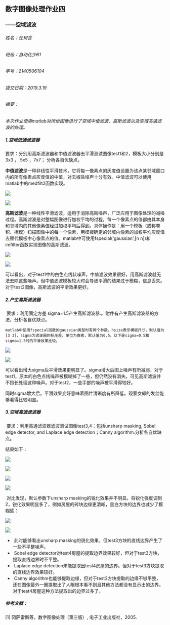 ## 数字图像处理作业四

###                        ——空域滤波



###### 姓名：任珂含 

###### 班级：自动化少61 

###### 学号：2140506104

###### 提交日期：2019.3.19



###### *摘要：*

​	*本次作业使用matlab对所给图像进行了空域中值滤波、高斯滤波以及空域高通滤波的处理。*



##### 1.空域低通滤波器

​	要求：分别用高斯滤波器和中值滤波器去平滑测试图像test1和2，模板大小分别是3x3 ， 5x5 ，7x7； 分析各自优缺点。

​	**中值滤波**是一种非线性平滑技术，它将每一像素点的灰度值设置为该点某邻域窗口内的所有像素点灰度值的中值，对去椒盐噪声十分有效。中值滤波可以使用matlab中的medfilt2函数实现。

![](https://raw.githubusercontent.com/kathyrkh/rkhimages/master/me1.png)

![](https://raw.githubusercontent.com/kathyrkh/rkhimages/master/me2.png)

​	**高斯滤波**是一种线性平滑滤波，适用于消除高斯噪声，广泛应用于图像处理的减噪过程。高斯滤波是对整幅图像进行加权平均的过程，每一个像素点的值都由其本身和邻域内的其他像素值经过加权平均后得到。具体操作是：用一个模板（或称卷积、掩模）扫描图像中的每一个像素，用模板确定的邻域内像素的加权平均灰度值去替代模板中心像素点的值。matlab中可使用fspecial('gaussian',[n n])和imfilter函数实现图像的高斯滤波。

![](https://raw.githubusercontent.com/kathyrkh/rkhimages/master/me3.png)

![](https://raw.githubusercontent.com/kathyrkh/rkhimages/master/me4.png)

​	可以看出，对于test1中的白色点线状噪声，中值滤波效果很好，用高斯滤波就无法去除这些噪声。但中值滤波模板较大时会导致平滑的结果过于模糊，信息丢失。对于test2图像，高斯滤波的平滑效果更好。



##### 2.产生高斯滤波器

​	要求：利用固定方差 sigma=1.5产生高斯滤波器.。附件有产生高斯滤波器的方法，分析各自优缺点。

 	matlab中使用fspecial函数的gaussian类型时有两个参数，hsize表示模板尺寸，默认值为[3 3]，sigma为滤波器的标准差，单位为像素，默认值为0.5。以下是sigma=0.5和sigma=1.5时的平滑效果比较。



![](https://raw.githubusercontent.com/kathyrkh/rkhimages/master/gau1.png)





![](https://raw.githubusercontent.com/kathyrkh/rkhimages/master/gau2.png)

​	可以看出增大sigma后平滑效果更明显了。sigma增大后图上噪声有所减弱，对于test1，原本的白色点线噪声被模糊掉了一些，但仍然没有消失。可见高斯滤波并不擅长处理这种噪声。对于test2，一些手部的噪声被平滑得较好。

​	同时sigma增大后，平滑效果变好意味着图片清晰度有所降低。观察女郎的发丝能够看得比较明显。



##### 3.空域高通滤波器

​	要求：利用高通滤波器滤波测试图像test3,4：包括unsharp masking, Sobel edge detector, and Laplace edge detection；Canny algorithm.分析各自优缺点。

结果如下：

![](https://raw.githubusercontent.com/kathyrkh/rkhimages/master/gt2.png)

![](https://raw.githubusercontent.com/kathyrkh/rkhimages/master/yt2.png)

![](https://raw.githubusercontent.com/kathyrkh/rkhimages/master/gt1.png)

![](https://raw.githubusercontent.com/kathyrkh/rkhimages/master/yt1.png)

​	对比发现，默认参数下unsharp masking的锐化效果并不明显。将锐化强度调到2，锐化效果明显多了，例如房屋的砖块边缘更清晰，黑白方块的边界也减少了模糊感：

![](https://raw.githubusercontent.com/kathyrkh/rkhimages/master/um4.png)

![](https://raw.githubusercontent.com/kathyrkh/rkhimages/master/um3.png)

- ​	此时能够看出unsharp masking的锐化效果，但test3方块的直线边界产生了一些不平整噪声。
- ​	Sobel edge detector对test4房屋的提取边界效果较好，但对于test3方块，提取直线边界时不平整。
- ​	Laplace edge detection未能提取出test4房屋的边界。但对于test3方块提取的直线边界效果较好。
- ​	Canny algorithm也能够提取边缘，但对于test3方块提取的边缘不够平整，还在图像最外一圈提取出了人眼根本看不到且其他方法都没有显示出的边界。对于test4房屋这种方法提取出的边界过多了。



##### 参考文献：

[1] 冈萨雷斯等，数字图像处理（第三版）, 电子工业出版社，2005.

